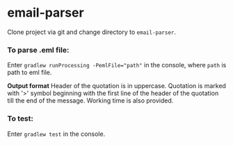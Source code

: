 # email-parser
Clone project via git and change directory to `email-parser`.

### To parse .eml file:
Enter `gradlew runProcessing -PemlFile="path"` in the console, where `path` is path to eml file.

**Output format**
Header of the quotation is in uppercase.
Quotation is marked with '>' symbol beginning with the first line of the header of the quotation till the end of the message.
Working time is also provided.

### To test:
Enter `gradlew test` in the console.

